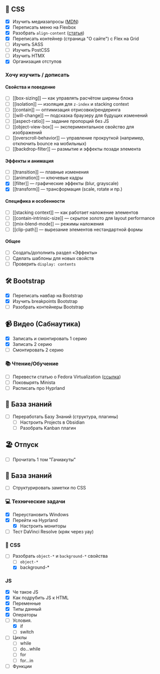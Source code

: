 ## 🎨 CSS  
- [x] Изучить медиазапросы ([MDN](https://developer.mozilla.org/ru/docs/Web/CSS/@media))
- [x] Переписать меню на Flexbox
- [x] Разобрать `align-content` ([статья](obsidian://open?vault=Obsidian&file=HTML%2C%20CSS%2C%20JS%2FCSS%2FDisplay%2FFlexbox))
- [x] Переписать контейнер (страница "О сайте") с Flex на Grid
- [ ] Изучить SASS 
- [ ] Изучить PostCSS 
- [ ] Изучить HTMX  
- [x] Организация отступов
### Xочу изучить / дописать

#### Свойства и поведение
- [ ] [[box-sizing]] — как управлять расчётом ширины блока
- [ ] [[isolation]] — изоляция для `z-index` и stacking context
- [ ] [[contain]] — оптимизация отрисовки/рендеринга
- [ ] [[will-change]] — подсказка браузеру для будущих изменений
- [ ] [[aspect-ratio]] — задание пропорций без JS
- [ ] [[object-view-box]] — экспериментальное свойство для изображений
- [ ] [[overscroll-behavior]] — управление прокруткой (например, отключить bounce на мобильных)
- [ ] [[backdrop-filter]] — размытие и эффекты позади элемента

#### Эффекты и анимация
- [ ] [[transition]] — плавные изменения
- [ ] [[animation]] — ключевые кадры
- [x] [[filter]] — графические эффекты (blur, grayscale)
- [x] [[transform]] — трансформация (scale, rotate и пр.)

#### Специфика и особенности
- [ ] [[stacking context]] — как работает наложение элементов
- [ ] [[contain-intrinsic-size]] — скрытое золото для layout performance
- [ ] [[mix-blend-mode]] — режимы наложения
- [ ] [[clip-path]] — вырезание элементов нестандартной формы
#### Общее
- [ ] Создать/дополнить раздел «Эффекты»
- [ ] Сделать шаблоны для новых свойств
- [ ] Проверить `display: contents`
## 🛠 Bootstrap  
- [x] Переписать навбар на Bootstrap
- [x] Изучить breakpoints Bootstrap 
- [ ] Разобрать контейнеры Bootstrap  

## 📹 Видео (Сабнаутика)  
- [x] Записать и смонтировать 1 серию
- [x] Записать 2 серию 
- [ ] Смонтировать 2 серию 

### 📚 Чтение/Обучение  

- [ ] Перевести статью о Fedora Virtualization ([ссылка](https://docs.fedoraproject.org/en-US/quick-docs/virtualization-getting-started/))  
- [ ] Поковырять Minista  
- [ ] Расписать про Hyprland  

## 🧠 База знаний  
- [ ] Переработать Базу Знаний (структура, плагины)  
    - [ ] Настроить Projects в Obsidian  
    - [ ] Разобрать Kanban плагин  

## 🏖 Отпуск  
- [ ] Прочитать 1 том "Гачиакуты"  

## 🧠 База знаний  
- [ ]  Структурировать заметки по CSS
### 💻 Технические задачи  
- [x] Переустановить Windows  
- [x] Перейти на Hyprland  
    - [x] Настроить мониторы  
- [ ] Тест DaVinci Resolve (кряк через yay)  
### 🎨 CSS 
- [ ] Разобрать `object-*` и `background-*` свойства 
	- [ ] `object-*`
	- [x] background-* 

### JS
- [x] Че такое JS
- [x] Как подрубить JS к HTML
- [x] Переменные 
- [x] Типы данный
- [x] Операторы
- [ ] Условия.
	- [x] if
	- [ ] switch
- [ ] Циклы
	- [ ] while
	- [ ] do...while
	- [ ] for
	- [ ] for...in
- [ ] Функции
